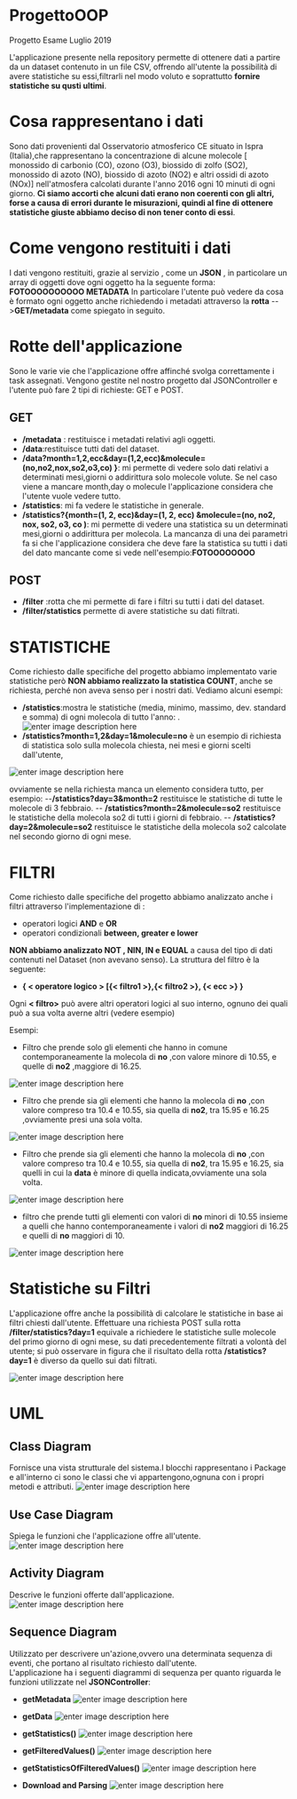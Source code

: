 # ProgettoOOP
Progetto Esame Luglio 2019

L'applicazione presente nella repository  permette di ottenere dati a partire da un dataset contenuto in un file CSV, offrendo all'utente la possibilità di avere statistiche su essi,filtrarli nel modo voluto e soprattutto **fornire  statistiche su qusti ultimi**.

# Cosa rappresentano i dati

Sono dati provenienti  dal Osservatorio atmosferico CE situato in Ispra (Italia),che rappresentano la concentrazione di alcune molecole [ monossido di carbonio (CO), ozono (O3), biossido di zolfo (SO2), monossido di azoto (NO), biossido di azoto (NO2) e altri ossidi di azoto (NOx)] nell'atmosfera calcolati durante l'anno 2016 ogni 10 minuti di ogni giorno. **Ci siamo accorti che alcuni dati erano non coerenti  con gli altri, forse a causa di errori durante le misurazioni, quindi al fine di ottenere statistiche giuste abbiamo deciso di non tener conto di essi**.

# Come vengono restituiti i dati
 
I dati vengono restituiti, grazie al servizio , come un  **JSON** , in particolare un array di oggetti dove ogni oggetto ha la seguente forma:
**FOTOOOOOOOOOO METADATA**
In particolare l'utente può vedere da cosa è formato ogni oggetto anche richiedendo i metadati attraverso la **rotta** -->**GET/metadata** come spiegato in seguito. 

# Rotte dell'applicazione

Sono le varie vie che l'applicazione offre affinché svolga correttamente i task assegnati.
Vengono gestite nel nostro progetto dal JSONController e l'utente può fare 2 tipi di richieste: GET e POST.
## GET 


 - **/metadata** : restituisce i metadati relativi agli oggetti.
 - **/data**:restituisce tutti dati del dataset.
 - **/data?month=1,2,ecc&day=(1,2,ecc)&molecule=(no,no2,nox,so2,o3,co)  }**: mi permette di vedere solo dati relativi a determinati mesi,giorni o addirittura solo  molecole volute. Se nel  caso viene a mancare month,day o molecule l'applicazione considera che l'utente vuole vedere tutto.
 - **/statistics**: mi fa vedere le statistiche in generale.
 -  **/statistics?{month=(1, 2, ecc)&day=(1, 2, ecc) &molecule=(no, no2, nox, so2, o3, co )**: mi permette di vedere una statistica su un determinati mesi,giorni o addirittura per molecola. La mancanza di una dei parametri fa si che l'applicazione considera che deve fare la statistica su tutti i dati del dato mancante come si vede nell'esempio:**FOTOOOOOOOO**
## POST 

 - **/filter** :rotta che mi permette di fare i filtri su tutti i dati del dataset.
 - **/filter/statistics** permette di avere statistiche su dati filtrati.
#  STATISTICHE
Come richiesto dalle specifiche del progetto abbiamo implementato varie statistiche però **NON abbiamo  realizzato la statistica COUNT**, anche se richiesta, perché non aveva senso per i nostri dati. 
Vediamo alcuni esempi:

 -  **/statistics**:mostra le statistiche (media, minimo, massimo, dev. standard e somma) di ogni molecola di tutto l'anno:
.![enter image description here](https://lh3.googleusercontent.com/NSdfXqfINXgjmkXJEzEtZgZg1VSNTKprBoCJRTYGe_goqo6gWLazHzI0AvwHgU93BcIor1OpVwQ)
 - **/statistics?month=1,2&day=1&molecule=no**  è un esempio di richiesta di statistica solo sulla molecola chiesta, nei mesi e giorni scelti dall'utente,

![enter image description here](https://lh3.googleusercontent.com/1jYnXX0PuKahD5adRttHGxZR1WfZNn0_VJ2Q81U7tF0Jro4zcimaicYjdqfO9hR5d45P_WnTPG4)
 
 ovviamente se nella richiesta manca un elemento considera tutto, per esempio:
  --**/statistics?day=3&month=2** restituisce le statistiche di tutte le molecole di 3 febbraio.
 -- **/statistics?month=2&molecule=so2** restituisce le statistiche della molecola so2 di tutti i giorni di febbraio.
 -- **/statistics?day=2&molecule=so2** restituisce le statistiche della molecola so2 calcolate nel secondo giorno di ogni mese.
 
#  FILTRI
Come richiesto dalle specifiche del progetto abbiamo analizzato anche i filtri attraverso l'implementazione di :
 -  operatori logici **AND** e **OR** 
 - operatori condizionali  **between, greater e lower**

**NON abbiamo analizzato NOT , NIN, IN e EQUAL** a causa del tipo di dati contenuti nel Dataset (non avevano senso).
La struttura del filtro è la seguente:
			

 - **{ < operatore logico > [{< filtro1 >},{< filtro2 >}, {< ecc >} }**
 
 Ogni **< filtro>** può avere altri operatori logici al suo interno, ognuno dei quali può a sua volta averne altri (vedere esempio)



Esempi:

- Filtro che prende solo gli elementi che hanno in comune contemporaneamente la  molecola di **no** ,con valore minore di 10.55, e quelle di **no2** ,maggiore di 16.25.

![enter image description here](https://lh3.googleusercontent.com/CMemlaBWD90v0HBs6QNPvbUaVpqqWlItXZJWkSZZ6iQMFhct4Dwy03muFkUCGNX8y10tgSDIHkk)

- Filtro che prende sia gli elementi che hanno la  molecola di **no** ,con valore compreso tra 10.4 e 10.55, sia quella di **no2**, tra 15.95 e 16.25 ,ovviamente presi una sola volta.

![enter image description here](https://lh3.googleusercontent.com/KLbvYtBPQoPdE6YJUQO9FvOo0uZs9uMIZcnJvk1h25F0XR4mzsM5LIbH_3gNPOayYNEWXuxcKT0)

-  Filtro che prende sia gli elementi che hanno la  molecola di **no** ,con valore compreso tra 10.4 e 10.55, sia quella di **no2**, tra 15.95 e 16.25, sia quelli in cui la **data** è minore di quella indicata,ovviamente una sola volta.

![enter image description here](https://lh3.googleusercontent.com/4LtFlVkbjaDcmiWDQJzI8vdG-oiAnuDGBpDH3-PgnzyU6_z0qump4akSXJb9GD1Nfmf2S2-pwlQ)

- filtro che prende tutti gli elementi con  valori di **no** minori di 10.55 insieme a quelli che hanno contemporaneamente i valori di **no2** maggiori di 16.25 e quelli di **no**  maggiori di 10.

![enter image description here](https://lh3.googleusercontent.com/YAjuEsxK7ySwhWiNubIixTMpk1J-KQ5ePRlIkj9Morm64t-tT7B55QOA6FOvYE34VJ7Vk56nYiw)

#  Statistiche su Filtri
L'applicazione offre anche la possibilità di calcolare le statistiche in base ai filtri chiesti dall'utente.
Effettuare una richiesta POST sulla  rotta **/filter/statistics?day=1** equivale a richiedere le statistiche sulle molecole del primo giorno di ogni mese, su dati precedentemente filtrati a volontà del utente;
si può osservare in figura che il risultato della rotta  **/statistics?day=1** è diverso da quello sui dati filtrati.

![enter image description here](https://lh3.googleusercontent.com/GZbuENaOs8gBAC8Xuls13ihDQyl70pt9n0rJK6O-IaiX-9bjcqa-OOXDGchkciXpm7FFRP1R0Zo)
#  UML
##  Class Diagram
Fornisce una vista strutturale del sistema.I blocchi rappresentano i Package e all'interno ci sono le classi che vi  appartengono,ognuna con i propri metodi e attributi.
![enter image description here](classdiagram2.png)


##  Use Case Diagram
Spiega le funzioni che l'applicazione offre all'utente. 
![enter image description here](UseCaseDiagram.PNG) 

##  Activity Diagram
Descrive le funzioni offerte dall'applicazione.  
![enter image description here](ActivityDiagram.PNG)

##  Sequence Diagram
Utilizzato per descrivere un'azione,ovvero una determinata sequenza di eventi, che portano al risultato richiesto dall'utente.  
L'applicazione ha i seguenti diagrammi di sequenza  per quanto riguarda le funzioni utilizzate nel **JSONController**:

- **getMetadata**
![enter image description here](6SequenceMetadataDiagram.PNG)

- **getData** 
![enter image description here](1sequenzeDataDiagram.PNG)

- **getStatistics()** 
![enter image description here](5SequenceStatisticsDiagram.PNG)

- **getFilteredValues()** 
![enter image description here](3SequenceFilterDiagram.PNG)

- **getStatisticsOfFilteredValues()** 
![enter image description here](4SequencefilterstatisticsDiagram.PNG)

- **Download and Parsing**
![enter image description here](2SequenceDownloadParsDiagram.PNG)
 
